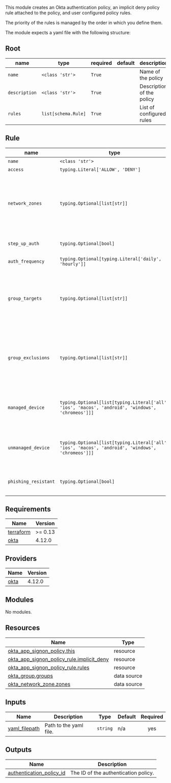 This module creates an Okta authentication policy, an implicit deny policy rule attached to the policy, and user configured policy rules.

The priority of the rules is managed by the order in which you define them.

The module expects a yaml file with the following structure:
## Root
| name          | type                | required   | default   | description               |
|---------------|---------------------|------------|-----------|---------------------------|
| `name`        | `<class 'str'>`     | `True`     |           | Name of the policy        |
| `description` | `<class 'str'>`     | `True`     |           | Description of the policy |
| `rules`       | `list[schema.Rule]` | `True`     |           | List of configured rules  |
## Rule
| name                 | type                                                                                             | required   | default   | description                                                                                                                                |
|----------------------|--------------------------------------------------------------------------------------------------|------------|-----------|--------------------------------------------------------------------------------------------------------------------------------------------|
| `name`               | `<class 'str'>`                                                                                  | `True`     |           | Name of the rule                                                                                                                           |
| `access`             | `typing.Literal['ALLOW', 'DENY']`                                                                | `True`     |           | Access type.                                                                                                                               |
| `network_zones`      | `typing.Optional[list[str]]`                                                                     | `False`    | `None`    | List of network zone names.  These must exist.  Consider using `depends_on` in your module declaration on required network zones.          |
| `step_up_auth`       | `typing.Optional[bool]`                                                                          | `False`    | `None`    | Whether or not MFA is required each auth.                                                                                                  |
| `auth_frequency`     | `typing.Optional[typing.Literal['daily', 'hourly']]`                                             | `False`    | `None`    | Frequency of auth.                                                                                                                         |
| `group_targets`      | `typing.Optional[list[str]]`                                                                     | `False`    | `None`    | Group names to target for the policy rule.  These must exist.  Consider using `depends_on` in your module declaration on required groups.  |
| `group_exclusions`   | `typing.Optional[list[str]]`                                                                     | `False`    | `None`    | Group names to exclude for the policy rule.  These must exist.  Consider using `depends_on` in your module declaration on required groups. |
| `managed_device`     | `typing.Optional[list[typing.Literal['all', 'ios', 'macos', 'android', 'windows', 'chromeos']]]` | `False`    | `None`    | Managed devices to target for the policy rule.  Cannot be set with `unmanaged_device`.                                                     |
| `unmanaged_device`   | `typing.Optional[list[typing.Literal['all', 'ios', 'macos', 'android', 'windows', 'chromeos']]]` | `False`    | `None`    | Unmanaged devices to target for the policy rule.  Cannot be set with `managed_device`.                                                     |
| `phishing_resistant` | `typing.Optional[bool]`                                                                          | `False`    | `True`    | Whether or not the policy is phishing resistant.                                                                                           |
## Requirements

| Name | Version |
|------|---------|
| <a name="requirement_terraform"></a> [terraform](#requirement\_terraform) | >= 0.13 |
| <a name="requirement_okta"></a> [okta](#requirement\_okta) | 4.12.0 |

## Providers

| Name | Version |
|------|---------|
| <a name="provider_okta"></a> [okta](#provider\_okta) | 4.12.0 |

## Modules

No modules.

## Resources

| Name | Type |
|------|------|
| [okta_app_signon_policy.this](https://registry.terraform.io/providers/okta/okta/4.12.0/docs/resources/app_signon_policy) | resource |
| [okta_app_signon_policy_rule.implicit_deny](https://registry.terraform.io/providers/okta/okta/4.12.0/docs/resources/app_signon_policy_rule) | resource |
| [okta_app_signon_policy_rule.rules](https://registry.terraform.io/providers/okta/okta/4.12.0/docs/resources/app_signon_policy_rule) | resource |
| [okta_group.groups](https://registry.terraform.io/providers/okta/okta/4.12.0/docs/data-sources/group) | data source |
| [okta_network_zone.zones](https://registry.terraform.io/providers/okta/okta/4.12.0/docs/data-sources/network_zone) | data source |

## Inputs

| Name | Description | Type | Default | Required |
|------|-------------|------|---------|:--------:|
| <a name="input_yaml_filepath"></a> [yaml\_filepath](#input\_yaml\_filepath) | Path to the yaml file. | `string` | n/a | yes |

## Outputs

| Name | Description |
|------|-------------|
| <a name="output_authentication_policy_id"></a> [authentication\_policy\_id](#output\_authentication\_policy\_id) | The ID of the authentication policy. |
